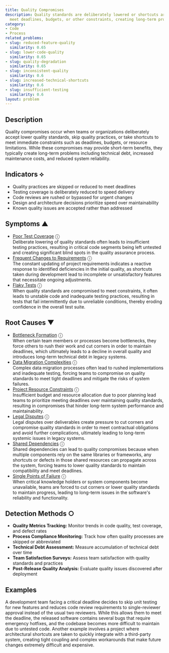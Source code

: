 ```yaml
---
title: Quality Compromises
description: Quality standards are deliberately lowered or shortcuts are taken to
  meet deadlines, budgets, or other constraints, creating long-term problems.
category:
- Code
- Process
related_problems:
- slug: reduced-feature-quality
  similarity: 0.65
- slug: lower-code-quality
  similarity: 0.65
- slug: quality-degradation
  similarity: 0.65
- slug: inconsistent-quality
  similarity: 0.6
- slug: increased-technical-shortcuts
  similarity: 0.6
- slug: insufficient-testing
  similarity: 0.6
layout: problem
---
```


## Description

Quality compromises occur when teams or organizations deliberately accept lower quality standards, skip quality practices, or take shortcuts to meet immediate constraints such as deadlines, budgets, or resource limitations. While these compromises may provide short-term benefits, they typically create long-term problems including technical debt, increased maintenance costs, and reduced system reliability.

## Indicators ⟡

- Quality practices are skipped or reduced to meet deadlines
- Testing coverage is deliberately reduced to speed delivery
- Code reviews are rushed or bypassed for urgent changes
- Design and architecture decisions prioritize speed over maintainability
- Known quality issues are accepted rather than addressed

## Symptoms ▲
- [Poor Test Coverage](poor-test-coverage.md) <span class="info-tooltip" title="Confidence: 0.510, Strength: 0.744">ⓘ</span>
<br/>  Deliberate lowering of quality standards often leads to insufficient testing practices, resulting in critical code segments being left untested and creating significant blind spots in the quality assurance process.
- [Frequent Changes to Requirements](frequent-changes-to-requirements.md) <span class="info-tooltip" title="Confidence: 0.390, Strength: 0.592">ⓘ</span>
<br/>  The constant updating of project requirements indicates a reactive response to identified deficiencies in the initial quality, as shortcuts taken during development lead to incomplete or unsatisfactory features that necessitate ongoing adjustments.
- [Flaky Tests](flaky-tests.md) <span class="info-tooltip" title="Confidence: 0.316, Strength: 0.639">ⓘ</span>
<br/>  When quality standards are compromised to meet constraints, it often leads to unstable code and inadequate testing practices, resulting in tests that fail intermittently due to unreliable conditions, thereby eroding confidence in the overall test suite.

## Root Causes ▼
- [Bottleneck Formation](bottleneck-formation.md) <span class="info-tooltip" title="Confidence: 0.431, Strength: 0.887">ⓘ</span>
<br/>  When certain team members or processes become bottlenecks, they force others to rush their work and cut corners in order to maintain deadlines, which ultimately leads to a decline in overall quality and introduces long-term technical debt in legacy systems.
- [Data Migration Complexities](data-migration-complexities.md) <span class="info-tooltip" title="Confidence: 0.349, Strength: 0.811">ⓘ</span>
<br/>  Complex data migration processes often lead to rushed implementations and inadequate testing, forcing teams to compromise on quality standards to meet tight deadlines and mitigate the risks of system failures.
- [Project Resource Constraints](project-resource-constraints.md) <span class="info-tooltip" title="Confidence: 0.349, Strength: 0.783">ⓘ</span>
<br/>  Insufficient budget and resource allocation due to poor planning lead teams to prioritize meeting deadlines over maintaining quality standards, resulting in compromises that hinder long-term system performance and maintainability.
- [Legal Disputes](legal-disputes.md) <span class="info-tooltip" title="Confidence: 0.330, Strength: 0.831">ⓘ</span>
<br/>  Legal disputes over deliverables create pressure to cut corners and compromise quality standards in order to meet contractual obligations and avoid further complications, ultimately leading to long-term systemic issues in legacy systems.
- [Shared Dependencies](shared-dependencies.md) <span class="info-tooltip" title="Confidence: 0.325, Strength: 0.893">ⓘ</span>
<br/>  Shared dependencies can lead to quality compromises because when multiple components rely on the same libraries or frameworks, any shortcuts or defects in those shared resources can propagate across the system, forcing teams to lower quality standards to maintain compatibility and meet deadlines.
- [Single Points of Failure](single-points-of-failure.md) <span class="info-tooltip" title="Confidence: 0.319, Strength: 0.767">ⓘ</span>
<br/>  When critical knowledge holders or system components become unavailable, teams are forced to cut corners or lower quality standards to maintain progress, leading to long-term issues in the software's reliability and functionality.

## Detection Methods ○

- **Quality Metrics Tracking:** Monitor trends in code quality, test coverage, and defect rates
- **Process Compliance Monitoring:** Track how often quality processes are skipped or abbreviated
- **Technical Debt Assessment:** Measure accumulation of technical debt over time
- **Team Satisfaction Surveys:** Assess team satisfaction with quality standards and practices
- **Post-Release Quality Analysis:** Evaluate quality issues discovered after deployment

## Examples

A development team facing a critical deadline decides to skip unit testing for new features and reduces code review requirements to single-reviewer approval instead of the usual two reviewers. While this allows them to meet the deadline, the released software contains several bugs that require emergency hotfixes, and the codebase becomes more difficult to maintain due to untested code. Another example involves a project where architectural shortcuts are taken to quickly integrate with a third-party system, creating tight coupling and complex workarounds that make future changes extremely difficult and expensive.
